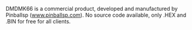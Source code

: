 
DMDMK66 is a commercial product, developed and manufactured by Pinballsp (www.pinballsp.com). No source code available, only .HEX and .BIN for free for all clients.
